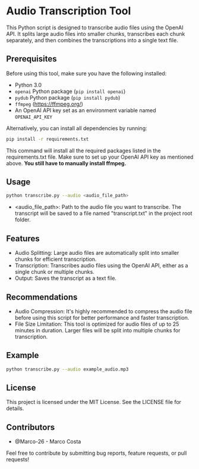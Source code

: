 # Audio Transcription Tool

This Python script is designed to transcribe audio files using the OpenAI API. It splits large audio files into smaller chunks, transcribes each chunk separately, and then combines the transcriptions into a single text file.

## Prerequisites

Before using this tool, make sure you have the following installed:

- Python 3.0
- `openai` Python package (`pip install openai`)
- `pydub` Python package (`pip install pydub`)
- `ffmpeg` (https://ffmpeg.org/)
- An OpenAI API key set as an environment variable named `OPENAI_API_KEY`

Alternatively, you can install all dependencies by running:

```bash
pip install -r requirements.txt
```
This command will install all the required packages listed in the requirements.txt file. Make sure to set up your OpenAI API key as mentioned above. **You still have to manually install ffmpeg.**

## Usage

```bash
python transcribe.py --audio <audio_file_path>
```
- <audio_file_path>: Path to the audio file you want to transcribe.
The transcript will be saved to a file named "transcript.txt" in the project root folder.

## Features

- Audio Splitting: Large audio files are automatically split into smaller chunks for efficient transcription.
- Transcription: Transcribes audio files using the OpenAI API, either as a single chunk or multiple chunks.
- Output: Saves the transcript as a text file.

## Recommendations

- Audio Compression: It's highly recommended to compress the audio file before using this script for better performance and faster transcription.
- File Size Limitation: This tool is optimized for audio files of up to 25 minutes in duration. Larger files will be split into multiple chunks for transcription.

## Example

``` bash
python transcribe.py --audio example_audio.mp3
```

## License
This project is licensed under the MIT License. See the LICENSE file for details.

## Contributors
- @Marco-26 - Marco Costa

Feel free to contribute by submitting bug reports, feature requests, or pull requests!



